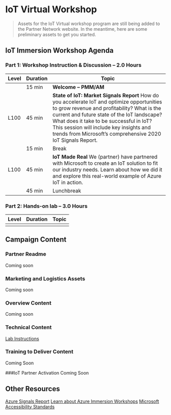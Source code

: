 # IoT Virtual Workshop

> Assets for the IoT Virtual workshop program are still being added to the Partner Network website. In the meantime, here are some preliminary assets to get you started.

## IoT Immersion Workshop Agenda
### Part 1: Workshop Instruction & Discussion – 2.0 Hours
|Level|Duration|Topic|
| - | - | - |
| |15 min|**Welcome – PMM/AM**|
|L100|45 min|**State of IoT: Market Signals Report** How do you accelerate IoT and optimize opportunities to grow revenue and profitability? What is the current and future state of the IoT landscape? What does it take to be successful in IoT? This session will include key insights and trends from Microsoft’s comprehensive 2020 IoT Signals Report.|
| |15 min|Break|
|L100|45 min|**IoT Made Real** We (partner) have partnered with Microsoft to create an IoT solution to fit our industry needs. Learn about how we did it and explore this real-world example of Azure IoT in action.|
| |45 min|Lunchbreak|

### Part 2: Hands-on lab – 3.0 Hours
|Level|Duration|Topic|
| - | - | - |
| | | |


## Campaign Content
### Partner Readme 
Coming soon

### Marketing and Logistics Assets
Coming soon

### Overview Content
Coming soon

### Technical Content
[Lab Instructions](https://github.com/SpektraSystems/IoT-in-a-Day/tree/master/instructions)

### Training to Deliver Content
Coming Soon

###IoT Partner Activation
Coming Soon

## Other Resources
[Azure Signals Report](https://azure.microsoft.com/en-us/blog/iot-signals-research-edition-2-global-insights-for-2020-and-beyond)
[Learn about Azure Immersion Workshops](https://aka.ms/OCP-ImmersionWorkshops)
[Microsoft Accessibility Standards](http://aka.ms/eventsaccessibility)
